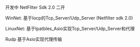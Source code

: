 开发中
NetFIlter Sdk 2.0 二开

WinNet:
基于Iocp的Tcp_Server/Udp_Server (Netfilter sdk 2.0)

LinuxNet:
基于Ipatbles_Asio实现Tcp_Server/Udp_Server和代理

Rudp
基于Asio实现代理传输
